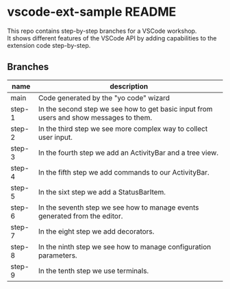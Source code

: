 # vscode-ext-sample README

This repo contains step-by-step branches for a VSCode workshop.  
It shows different features of the VSCode API by adding capabilities to the extension code step-by-step.

## Branches

| name | description |
|------|-------------|
| main | Code generated by the "yo code" wizard |
| step-1 | In the second step we see how to get basic input from  users and show messages to them. |
| step-2 | In the third step we see more complex way to collect user input. |
| step-3 | In the fourth step we add an ActivityBar and a tree view. |
| step-4 | In the fifth step we add commands to our ActivityBar. |
| step-5 | In the sixt step we add a StatusBarItem. |
| step-6 | In the seventh step we see how to manage events generated from the editor. |
| step-7 | In the eight step we add decorators. |
| step-8 | In the ninth step we see how to manage configuration parameters. |
| step-9 | In the tenth step we use terminals. |